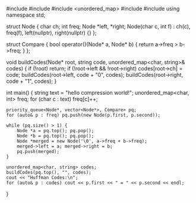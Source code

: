 #include <iostream>
#include <queue>
#include <unordered_map>
#include <vector>
#include <fstream>
using namespace std;

struct Node {
    char ch;
    int freq;
    Node *left, *right;
    Node(char c, int f) : ch(c), freq(f), left(nullptr), right(nullptr) {}
};

struct Compare {
    bool operator()(Node* a, Node* b) { return a->freq > b->freq; }
};

void buildCodes(Node* root, string code, unordered_map<char, string>& codes) {
    if (!root) return;
    if (!root->left && !root->right) codes[root->ch] = code;
    buildCodes(root->left, code + "0", codes);
    buildCodes(root->right, code + "1", codes);
}

int main() {
    string text = "hello compression world!";
    unordered_map<char, int> freq;
    for (char c : text) freq[c]++;

    priority_queue<Node*, vector<Node*>, Compare> pq;
    for (auto& p : freq) pq.push(new Node(p.first, p.second));

    while (pq.size() > 1) {
        Node *a = pq.top(); pq.pop();
        Node *b = pq.top(); pq.pop();
        Node *merged = new Node('\0', a->freq + b->freq);
        merged->left = a; merged->right = b;
        pq.push(merged);
    }

    unordered_map<char, string> codes;
    buildCodes(pq.top(), "", codes);
    cout << "Huffman Codes:\n";
    for (auto& p : codes) cout << p.first << " = " << p.second << endl;
}
